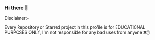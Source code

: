 ### Hi there 👋

Disclaimer:-

Every Repository or Starred project in this profile is for EDUCATIONAL PURPOSES ONLY, I'm not responsible for any bad uses from anyone ❌✋
